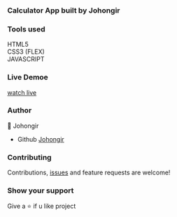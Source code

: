 ### Calculator App built by Johongir

### Tools used
HTML5\
CSS3 (FLEX)\
JAVASCRIPT
 


### Live Demoe
[watch live](https://johongirr.github.io/memory-game/)


### Author
:man: Johongir 
* Github [Johongir](https://github.com/Johongirr)
 

### Contributing
Contributions, [issues](https://github.com/Johongirr/image-slider-js/issues) and feature requests are welcome!


### Show your support
Give a :star: if u like project


